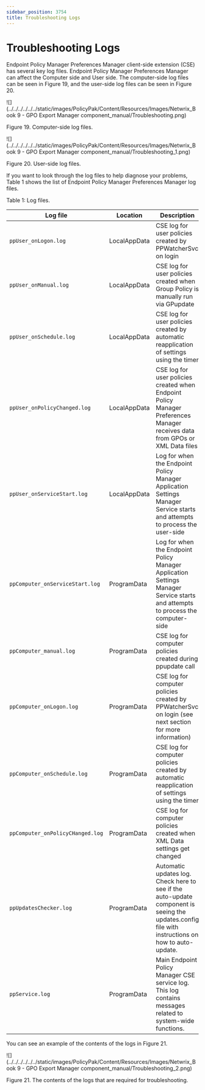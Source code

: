 ```yaml
---
sidebar_position: 3754
title: Troubleshooting Logs
---
```


# Troubleshooting Logs

Endpoint Policy Manager Preferences Manager client-side extension (CSE) has several key log files. Endpoint Policy Manager Preferences Manager can affect the Computer side and User side. The computer-side log files can be seen in Figure 19, and the user-side log files can be seen in Figure 20.

![](../../../../../../static/images/PolicyPak/Content/Resources/Images/Netwrix_Book 9 - GPO Export Manager component_manual/Troubleshooting.png)

Figure 19. Computer-side log files.

![](../../../../../../static/images/PolicyPak/Content/Resources/Images/Netwrix_Book 9 - GPO Export Manager component_manual/Troubleshooting_1.png)

Figure 20. User-side log files.

If you want to look through the log files to help diagnose your problems, Table 1 shows the list of Endpoint Policy Manager Preferences Manager log files.

Table 1: Log files.

| Log file | Location | Description |
| --- | --- | --- |
| `ppUser_onLogon.log` | LocalAppData | CSE log for user policies created by PPWatcherSvc on login |
| `ppUser_onManual.log` | LocalAppData | CSE log for user policies created when Group Policy is manually run via GPupdate |
| `ppUser_onSchedule.log` | LocalAppData | CSE log for user policies created by automatic reapplication of settings using the timer |
| `ppUser_onPolicyChanged.log` | LocalAppData | CSE log for user policies created when Endpoint Policy Manager Preferences Manager receives data from GPOs or XML Data files |
| `ppUser_onServiceStart.log` | LocalAppData | Log for when the Endpoint Policy Manager Application Settings Manager Service starts and attempts to process the user-side |
| `ppComputer_onServiceStart.log` | ProgramData | Log for when the Endpoint Policy Manager Application Settings Manager Service starts and attempts to process the computer-side |
| `ppComputer_manual.log` | ProgramData | CSE log for computer policies created during ppupdate call |
| `ppComputer_onLogon.log` | ProgramData | CSE log for computer policies created by PPWatcherSvc on login (see next section for more information) |
| `ppComputer_onSchedule.log` | ProgramData | CSE log for computer policies created by automatic reapplication of settings using the timer |
| `ppComputer_onPolicyCHanged.log` | ProgramData | CSE log for computer policies created when XML Data settings get changed |
| `ppUpdatesChecker.log` | ProgramData | Automatic updates log. Check here to see if the auto-update component is seeing the updates.config file with instructions on how to auto-update. |
| `ppService.log` | ProgramData | Main Endpoint Policy Manager CSE service log. This log contains messages related to system-wide functions. |

You can see an example of the contents of the logs in Figure 21.

![](../../../../../../static/images/PolicyPak/Content/Resources/Images/Netwrix_Book 9 - GPO Export Manager component_manual/Troubleshooting_2.png)

Figure 21. The contents of the logs that are required for troubleshooting.